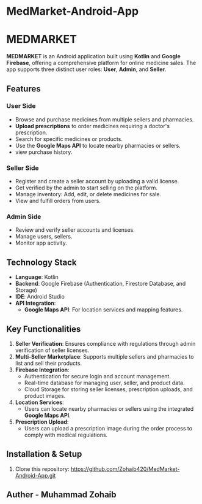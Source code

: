 # MedMarket-Android-App
# MEDMARKET

**MEDMARKET** is an Android application built using **Kotlin** and **Google Firebase**, offering a comprehensive platform for online medicine sales. The app supports three distinct user roles: **User**, **Admin**, and **Seller**.

## Features

### User Side
- Browse and purchase medicines from multiple sellers and pharmacies.
- **Upload prescriptions** to order medicines requiring a doctor's prescription.
- Search for specific medicines or products.
- Use the **Google Maps API** to locate nearby pharmacies or sellers.
- view purchase history.

### Seller Side
- Register and create a seller account by uploading a valid license.
- Get verified by the admin to start selling on the platform.
- Manage inventory: Add, edit, or delete medicines for sale.
- View and fulfill orders from users.

### Admin Side
- Review and verify seller accounts and licenses.
- Manage users, sellers.
- Monitor app activity.

## Technology Stack
- **Language**: Kotlin
- **Backend**: Google Firebase (Authentication, Firestore Database, and Storage)
- **IDE**: Android Studio
- **API Integration**:
  - **Google Maps API**: For location services and mapping features.

## Key Functionalities
1. **Seller Verification**: Ensures compliance with regulations through admin verification of seller licenses.
2. **Multi-Seller Marketplace**: Supports multiple sellers and pharmacies to list and sell their products.
3. **Firebase Integration**:
   - Authentication for secure login and account management.
   - Real-time database for managing user, seller, and product data.
   - Cloud Storage for storing seller licenses, prescription uploads, and product images.
4. **Location Services**:
   - Users can locate nearby pharmacies or sellers using the integrated **Google Maps API**.
5. **Prescription Upload**:
   - Users can upload a prescription image during the order process to comply with medical regulations.

## Installation & Setup
1. Clone this repository:
https://github.com/Zohaib420/MedMarket-Android-App.git

## Auther - Muhammad Zohaib
